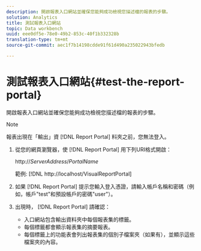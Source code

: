 ```yaml
---
description: 開啟報表入口網站並確保您能夠成功檢視您描述檔的報表的步驟。
solution: Analytics
title: 測試報表入口網站
topic: Data workbench
uuid: eee0df5e-78e0-49b2-853c-40f1b332328b
translation-type: tm+mt
source-git-commit: aec1f7b14198cdde91f61d490a235022943bfedb

---
```



# 測試報表入口網站{#test-the-report-portal}

開啟報表入口網站並確保您能夠成功檢視您描述檔的報表的步驟。

>[!NOTE]
>
>報表出現在「輸出」資 [!DNL Report Portal] 料夾之前，您無法登入。

1. 從您的網頁瀏覽器，使 [!DNL Report Portal] 用下列URI格式開啟：

   http://*ServerAddress*/*PortalName*

   範例: [!DNL http://localhost/VisualReportPortal]

1. 如果 [!DNL Report Portal] 提示您輸入登入憑證，請輸入帳戶名稱和密碼（例如，帳戶&quot;test&quot;和預設帳戶的密碼&quot;user&quot;）。
1. 出現時， [!DNL Report Portal] 請確認：

   * 入口網站包含輸出資料夾中每個報表集的標籤。
   * 每個標籤都會顯示報表集的摘要報表。
   * 每個標籤上的功能表會列出報表集的個別子檔案夾（如果有），並顯示這些檔案夾的內容。

